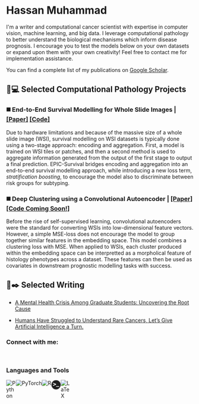 # Hassan Muhammad
I'm a writer and computational cancer scientist with expertise in computer vision, machine learning, and big data. I leverage computational pathology to better understand the biological mechanisms which inform disease prognosis. I encourage you to test the models below on your own datasets or expand upon them with your own creativity! Feel free to contact me for implementation assistance.

You can find a complete list of my publications on [Google Scholar](https://scholar.google.com/citations?user=yc8l1kcAAAAJ&hl=en).


## 🔬💻 Selected Computational Pathology Projects

### ◼️ End-to-End Survival Modelling for Whole Slide Images | [[Paper]](https://2021.midl.io/proceedings/muhammad21.pdf) [[Code]](https://github.com/ml-and-ml/EPIC-Survival)
Due to hardware limitations and because of the massive size of a whole slide image (WSI), survival modelling on WSI datasets is typically done using a two-stage approach: encoding and aggregation. First, a model is trained on WSI tiles or patches, and then a second method is used to aggregate information generated from the output of the first stage to output a final prediction. EPIC-Survival bridges encoding and aggregation into an end-to-end survival modelling approach, while introducing a new loss term, _stratification boosting_, to encourage the model also to discriminate between risk groups for subtyping.

### ◼️ Deep Clustering using a Convolutional Autoencoder | [[Paper]](https://link.springer.com/content/pdf/10.1007%2F978-3-030-32239-7_67.pdf) [[Code Coming Soon!]](/)
Before the rise of self-supervised learning, convolutional autoencoders were the standard for converting WSIs into low-dimensional feature vectors. However, a simple MSE-loss does not encourage the model to group together similar features in the embedding space. This model combines a clustering loss with MSE. When applied to WSIs, each cluster produced within the embedding space can be interpretted as a morpholical feature of histology phenotypes across a dataset. These features can then be used as covariates in downstream prognostic modelling tasks with success.

## 📃✒️ Selected Writing
* [A Mental Health Crisis Among Graduate Students: Uncovering the Root Cause](https://regenerationmag.org/a-mental-health-crisis-among-graduate-students/)

* [Humans Have Struggled to Understand Rare Cancers, Let’s Give Artificial Intelligence a Turn.](https://towardsdatascience.com/humans-have-struggled-to-understand-rare-cancers-lets-give-artificial-intelligence-a-turn-d9b180b29805?sk=024ab6b557a43bd4c1909e1b4d43a042)



### Connect with me:
<!-- 
[<img align="left" alt="ml_and_ml | Twitter" width="22px" src="https://cdn.jsdelivr.net/npm/simple-icons@v3/icons/twitter.svg" />][twitter]
[<img align="left" alt="ml_and_ml | LinkedIn" width="22px" src="https://cdn.jsdelivr.net/npm/simple-icons@v3/icons/linkedin.svg" />][linkedin]
[<img align="left" alt="ml_and_ml | Medium" height="22px" src="https://inceptum-stor.icons8.com/2RovVa2PJX3Q/medium.svg" />][medium]
[<img align="left" alt="ml_and_ml | Scholar" width="22px" src="https://e7.pngegg.com/pngimages/31/731/png-clipart-google-scholar-education-research-doctor-of-philosophy-scholar-s-logo-monochrome.png" />][scholar]
 -->

<br />

### Languages and Tools

[<img align="left" alt="Python" width="26px" src="https://raw.githubusercontent.com/jmnote/z-icons/master/svg/python.svg" />][webdevplaylist]
[<img align="left" alt="PyTorch" height="26px" src="https://upload.wikimedia.org/wikipedia/commons/thumb/1/10/PyTorch_logo_icon.svg/512px-PyTorch_logo_icon.svg.png" />][webdevplaylist]
[<img align="left" alt="R" height="26px" src="https://raw.githubusercontent.com/jmnote/z-icons/master/svg/r.svg" />][webdevplaylist]
[<img align="left" alt="Terminal" width="26px" src="https://raw.githubusercontent.com/github/explore/80688e429a7d4ef2fca1e82350fe8e3517d3494d/topics/terminal/terminal.png" />][webdevplaylist]
[<img align="left" alt="LaTeX" width="26px" src="https://upload.wikimedia.org/wikipedia/commons/9/95/TeXShop_icon.png" />][webdevplaylist]


<br />
<br />




[website]: https://codeSTACKr.com
[medium]: https://medium.com/@MLandML
[scholar]: https://scholar.google.com/citations?user=yc8l1kcAAAAJ&hl=en
[course]: http://vsCodeHero.com
[twitter]: https://twitter.com/hassan_CV_AI
[linkedin]: https://www.linkedin.com/in/hassan1949/
[webdevplaylist]: https://www.youtube.com/playlist?list=PLkwxH9e_vrAJ0WbEsFA9W3I1W-g_BTsbt
[jsplaylist]: https://www.youtube.com/playlist?list=PLkwxH9e_vrALRJKu7wfXby3MKeflhTu6B
[cssplaylist]: https://www.youtube.com/playlist?list=PLkwxH9e_vrALSdvZuEh6gqQdmDoDIoqz4
[reactplaylist]: https://www.youtube.com/playlist?list=PLkwxH9e_vrAK4TdffpxKY3QGyHCpxFcQ0
